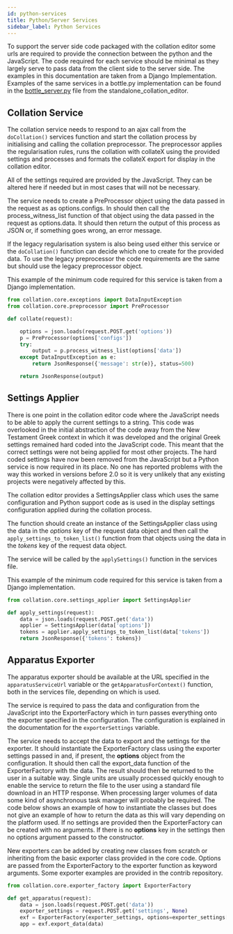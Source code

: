 ```yaml
---
id: python-services
title: Python/Server Services
sidebar_label: Python Services
---
```


To support the server side code packaged with the collation editor some urls are required to provide the connection between the python and the JavaScript. The code required for each service should be minimal as they largely serve to pass data from the client side to the server side. The examples in this documentation are taken from a Django Implementation. Examples of the same services in a bottle.py implementation can be found in the [bottle_server.py](https://github.com/itsee-birmingham/standalone_collation_editor/blob/main/bottle_server.py) file from the standalone_collation_editor.

## Collation Service

The collation service needs to respond to an ajax call from the `doCollation()` services function and start the collation process by initialising and calling the collation preprocessor. The preprocessor applies the regularisation rules, runs the collation with collateX using the provided settings and processes and formats the collateX export for display in the collation editor.

All of the settings required are provided by the JavaScript. They can be altered here if needed but in most cases that will not be necessary.

The service needs to create a PreProcessor object using the data passed in the request as as options.configs. In should then call the process_witness_list function of that object using the data passed in the request as options.data. It should then return the output of this process as JSON or, if something goes wrong, an error message.

If the legacy regularisation system is also being used either this service or the `doCollation()` function can decide which one to create for the provided data. To use the legacy preprocessor the code requirements are the same but should use the legacy preprocessor object.

This example of the minimum code required for this service is taken from a Django implementation.

```python
from collation.core.exceptions import DataInputException
from collation.core.preprocessor import PreProcessor

def collate(request):

    options = json.loads(request.POST.get('options'))    
    p = PreProcessor(options['configs'])
    try:
        output = p.process_witness_list(options['data'])
    except DataInputException as e:
        return JsonResponse({'message': str(e)}, status=500)

    return JsonResponse(output)
```

## Settings Applier

There is one point in the collation editor code where the JavaScript needs to be able to apply the current settings to a string. This code was overlooked in the initial abstraction of the code away from the New Testament Greek context in which it was developed and the original Greek settings remained hard coded into the JavaScript code. This meant that the correct settings were not being applied for most other projects. The hard coded settings have now been removed from the JavaScript but a Python service is now required in its place. No one has reported problems with the way this worked in versions before 2.0 so it is very unlikely that any existing projects were negatively affected by this.

The collation editor provides a SettingsApplier class which uses the same configuration and Python support code as is used in the display settings configuration applied during the collation process.

The function should create an instance of the SettingsApplier class using the data in the *options* key of the request data object and then call the `apply_settings_to_token_list()` function from that objects using the data in the *tokens* key of the request data object.

The service will be called by the `applySettings()` function in the services file.

This example of the minimum code required for this service is taken from a Django implementation.

```python
from collation.core.settings_applier import SettingsApplier

def apply_settings(request):
    data = json.loads(request.POST.get('data'))
    applier = SettingsApplier(data['options'])
    tokens = applier.apply_settings_to_token_list(data['tokens'])
    return JsonResponse({'tokens': tokens})
```

## Apparatus Exporter

The apparatus exporter should be available at the URL specified in the `apparatusServiceUrl` variable or
the `getApparatusForContext()` function, both in the services file, depending on which is used.

The service is required to pass the data and configuration from the JavaScript into the ExporterFactory which in turn
passes everything onto the exporter specified in the configuration.  The configuration is explained in the
documentation for the `exporterSettings` variable.

The service needs to accept the data to export and the settings for the exporter. It should instantiate the
ExporterFactory class using the exporter settings passed in and, if present, the **options** object from the
configuration. It should then call the export_data function of the ExporterFactory with the data. The result should
then be returned to the user in a suitable way. Single units are usually processed quickly enough to enable the service
to return the file to the user using a standard file download in an HTTP response. When processing larger volumes of
data some kind of asynchronous task manager will probably be required. The code below shows an example of how to
instantiate the classes but does not give an example of how to return the data as this will vary depending on the platform
used. If no settings are provided then the ExporterFactory can be created with no arguments. If there is no **options**
key in the settings then no options argument passed to the constructor.

New exporters can be added by creating new classes from scratch or inheriting from the basic exporter class provided in
the core code. Options are passed from the ExporterFactory to the exporter function as keyword arguments. Some exporter
examples are provided in the contrib repository.

```python
from collation.core.exporter_factory import ExporterFactory

def get_apparatus(request):
    data = json.loads(request.POST.get('data'))
    exporter_settings = request.POST.get('settings', None)
    exf = ExporterFactory(exporter_settings, options=exporter_settings['options'])
    app = exf.export_data(data)

```
